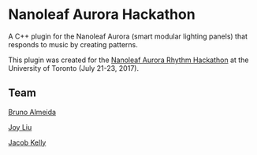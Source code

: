 # Nanoleaf Aurora Hackathon

A C++ plugin for the Nanoleaf Aurora (smart modular lighting panels) that responds to music by creating patterns.

This plugin was created for the [Nanoleaf Aurora Rhythm Hackathon](https://nanoleaf.me/en-ca/consumer-led-lighting/join-beta-program/aurora-rhythm-hackathon-signup/) at the University of Toronto (July 21-23, 2017).


## Team

[Bruno Almeida](https://github.com/brunofalmeida)

[Joy Liu](https://github.com/Joyliu290)

[Jacob Kelly](https://github.com/jacobjinkelly)
